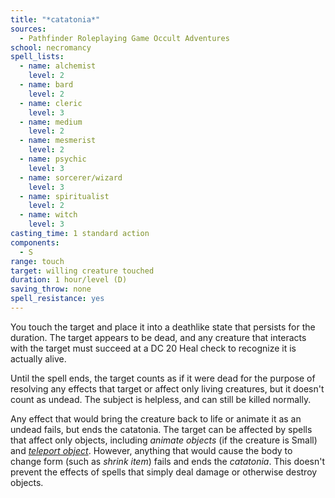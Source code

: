 ```yaml
---
title: "*catatonia*"
sources:
  - Pathfinder Roleplaying Game Occult Adventures
school: necromancy
spell_lists:
  - name: alchemist
    level: 2
  - name: bard
    level: 2
  - name: cleric
    level: 3
  - name: medium
    level: 2
  - name: mesmerist
    level: 2
  - name: psychic
    level: 3
  - name: sorcerer/wizard
    level: 3
  - name: spiritualist
    level: 2
  - name: witch
    level: 3
casting_time: 1 standard action
components:
  - S
range: touch
target: willing creature touched
duration: 1 hour/level (D)
saving_throw: none
spell_resistance: yes
---
```


You touch the target and place it into a deathlike state that persists for the duration. The target appears to be dead, and any creature that interacts with the target must succeed at a DC 20 Heal check to recognize it is actually alive.

Until the spell ends, the target counts as if it were dead for the purpose of resolving any effects that target or affect only living creatures, but it doesn't count as undead. The subject is helpless, and can still be killed normally.

Any effect that would bring the creature back to life or animate it as an undead fails, but ends the catatonia. The target can be affected by spells that affect only objects, including *animate objects* (if the creature is Small) and [*teleport object*](/spells/teleport-object/). However, anything that would cause the body to change form (such as *shrink item*) fails and ends the *catatonia*. This doesn't prevent the effects of spells that simply deal damage or otherwise destroy objects.
